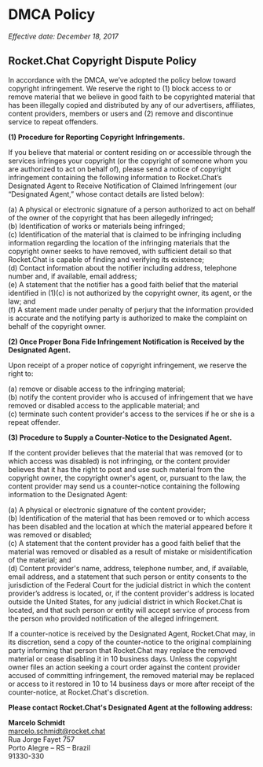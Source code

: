 # DMCA Policy

_Effective date: December 18, 2017_

## Rocket.Chat Copyright Dispute Policy

In accordance with the DMCA, we’ve adopted the policy below toward copyright infringement. We reserve the right to (1) block access to or remove material that we believe in good faith to be copyrighted material that has been illegally copied and distributed by any of our advertisers, affiliates, content providers, members or users and (2) remove and discontinue service to repeat offenders.

**(1) Procedure for Reporting Copyright Infringements.**

If you believe that material or content residing on or accessible through the services infringes your copyright (or the copyright of someone whom you are authorized to act on behalf of), please send a notice of copyright infringement containing the following information to Rocket.Chat’s Designated Agent to Receive Notification of Claimed Infringement (our “Designated Agent,” whose contact details are listed below):

(a) A physical or electronic signature of a person authorized to act on behalf of the owner of the copyright that has been allegedly infringed;\
(b) Identification of works or materials being infringed;\
(c) Identification of the material that is claimed to be infringing including information regarding the location of the infringing materials that the copyright owner seeks to have removed, with sufficient detail so that Rocket.Chat is capable of finding and verifying its existence;\
(d) Contact information about the notifier including address, telephone number and, if available, email address;\
(e) A statement that the notifier has a good faith belief that the material identified in (1)(c) is not authorized by the copyright owner, its agent, or the law; and\
(f) A statement made under penalty of perjury that the information provided is accurate and the notifying party is authorized to make the complaint on behalf of the copyright owner.

**(2) Once Proper Bona Fide Infringement Notification is Received by the Designated Agent.**

Upon receipt of a proper notice of copyright infringement, we reserve the right to:

(a) remove or disable access to the infringing material;\
(b) notify the content provider who is accused of infringement that we have removed or disabled access to the applicable material; and\
(c) terminate such content provider's access to the services if he or she is a repeat offender.

**(3) Procedure to Supply a Counter-Notice to the Designated Agent.**

If the content provider believes that the material that was removed (or to which access was disabled) is not infringing, or the content provider believes that it has the right to post and use such material from the copyright owner, the copyright owner's agent, or, pursuant to the law, the content provider may send us a counter-notice containing the following information to the Designated Agent:

(a) A physical or electronic signature of the content provider;\
(b) Identification of the material that has been removed or to which access has been disabled and the location at which the material appeared before it was removed or disabled;\
(c) A statement that the content provider has a good faith belief that the material was removed or disabled as a result of mistake or misidentification of the material; and\
(d) Content provider's name, address, telephone number, and, if available, email address, and a statement that such person or entity consents to the jurisdiction of the Federal Court for the judicial district in which the content provider’s address is located, or, if the content provider's address is located outside the United States, for any judicial district in which Rocket.Chat is located, and that such person or entity will accept service of process from the person who provided notification of the alleged infringement.

If a counter-notice is received by the Designated Agent, Rocket.Chat may, in its discretion, send a copy of the counter-notice to the original complaining party informing that person that Rocket.Chat may replace the removed material or cease disabling it in 10 business days. Unless the copyright owner files an action seeking a court order against the content provider accused of committing infringement, the removed material may be replaced or access to it restored in 10 to 14 business days or more after receipt of the counter-notice, at Rocket.Chat's discretion.

**Please contact Rocket.Chat's Designated Agent at the following address:**

**Marcelo Schmidt**\
marcelo.schmidt@rocket.chat\
Rua Jorge Fayet 757\
Porto Alegre – RS – Brazil\
91330-330
